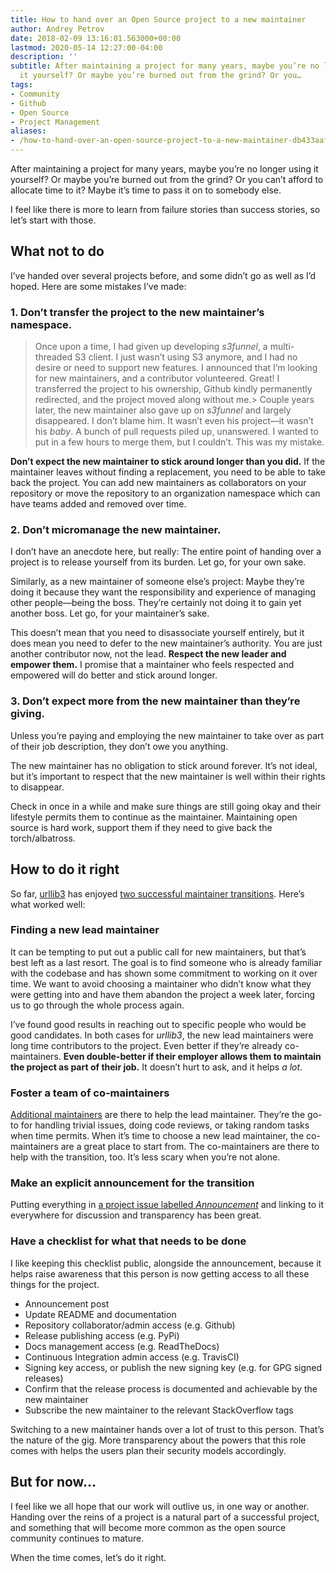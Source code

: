 ```yaml
---
title: How to hand over an Open Source project to a new maintainer
author: Andrey Petrov
date: 2018-02-09 13:16:01.563000+00:00
lastmod: 2020-05-14 12:27:00-04:00
description: ''
subtitle: After maintaining a project for many years, maybe you’re no longer using
  it yourself? Or maybe you’re burned out from the grind? Or you…
tags:
- Community
- Github
- Open Source
- Project Management
aliases:
- /how-to-hand-over-an-open-source-project-to-a-new-maintainer-db433aaf57e8
---
```

After maintaining a project for many years, maybe you’re no longer using it yourself? Or maybe you’re burned out from the grind? Or you can’t afford to allocate time to it? Maybe it’s time to pass it on to somebody else.

I feel like there is more to learn from failure stories than success stories, so let’s start with those.

## What not to do

I’ve handed over several projects before, and some didn’t go as well as I’d hoped. Here are some mistakes I’ve made:

### 1. Don’t transfer the project to the new maintainer’s namespace.
> Once upon a time, I had given up developing _s3funnel_, a multi-threaded S3 client. I just wasn’t using S3 anymore, and I had no desire or need to support new features. I announced that I’m looking for new maintainers, and a contributor volunteered. Great! I transferred the project to his ownership, Github kindly permanently redirected, and the project moved along without me.> Couple years later, the new maintainer also gave up on _s3funnel_ and largely disappeared. I don’t blame him. It wasn’t even his project—it wasn’t his _baby_. A bunch of pull requests piled up, unanswered. I wanted to put in a few hours to merge them, but I couldn’t. This was my mistake.

**Don’t expect the new maintainer to stick around longer than you did.** If the maintainer leaves without finding a replacement, you need to be able to take back the project. You can add new maintainers as collaborators on your repository or move the repository to an organization namespace which can have teams added and removed over time.

### 2. Don’t micromanage the new maintainer.

I don’t have an anecdote here, but really: The entire point of handing over a project is to release yourself from its burden. Let go, for your own sake.

Similarly, as a new maintainer of someone else’s project: Maybe they’re doing it because they want the responsibility and experience of managing other people—being the boss. They’re certainly not doing it to gain yet another boss. Let go, for your maintainer’s sake.

This doesn’t mean that you need to disassociate yourself entirely, but it does mean you need to defer to the new maintainer’s authority. You are just another contributor now, not the lead. **Respect the new leader and empower them.** I promise that a maintainer who feels respected and empowered will do better and stick around longer.

### 3. Don’t expect more from the new maintainer than they’re giving.

Unless you’re paying and employing the new maintainer to take over as part of their job description, they don’t owe you anything.

The new maintainer has no obligation to stick around forever. It’s not ideal, but it’s important to respect that the new maintainer is well within their rights to disappear.

Check in once in a while and make sure things are still going okay and their lifestyle permits them to continue as the maintainer. Maintaining open source is hard work, support them if they need to give back the torch/albatross.

## How to do it right

So far, [urllib3](https://github.com/shazow/urllib3) has enjoyed [two successful maintainer transitions](https://github.com/shazow/urllib3/issues?q=label%3AAnnouncement). Here’s what worked well:

### Finding a new lead maintainer

It can be tempting to put out a public call for new maintainers, but that’s best left as a last resort. The goal is to find someone who is already familiar with the codebase and has shown some commitment to working on it over time. We want to avoid choosing a maintainer who didn’t know what they were getting into and have them abandon the project a week later, forcing us to go through the whole process again.

I’ve found good results in reaching out to specific people who would be good candidates. In both cases for _urllib3_, the new lead maintainers were long time contributors to the project. Even better if they’re already co-maintainers. **Even double-better if their employer allows them to maintain the project as part of their job.** It doesn’t hurt to ask, and it helps _a lot_.

### Foster a team of co-maintainers

[Additional maintainers](https://github.com/shazow/urllib3#maintainers) are there to help the lead maintainer. They’re the go-to for handling trivial issues, doing code reviews, or taking random tasks when time permits. When it’s time to choose a new lead maintainer, the co-maintainers are a great place to start from. The co-maintainers are there to help with the transition, too. It’s less scary when you’re not alone.

### Make an explicit announcement for the transition

> [](https://twitter.com/shazow/status/939957174155046913)


Putting everything in [a project issue labelled _Announcement_](https://github.com/shazow/urllib3/issues?q=label%3AAnnouncement) and linking to it everywhere for discussion and transparency has been great.

### Have a checklist for what that needs to be done

I like keeping this checklist public, alongside the announcement, because it helps raise awareness that this person is now getting access to all these things for the project.

*   Announcement post
*   Update README and documentation
*   Repository collaborator/admin access (e.g. Github)
*   Release publishing access (e.g. PyPi)
*   Docs management access (e.g. ReadTheDocs)
*   Continuous Integration admin access (e.g. TravisCI)
*   Signing key access, or publish the new signing key (e.g. for GPG signed releases)
*   Confirm that the release process is documented and achievable by the new maintainer
*   Subscribe the new maintainer to the relevant StackOverflow tags

Switching to a new maintainer hands over a lot of trust to this person. That’s the nature of the gig. More transparency about the powers that this role comes with helps the users plan their security models accordingly.

## But for now…

I feel like we all hope that our work will outlive us, in one way or another. Handing over the reins of a project is a natural part of a successful project, and something that will become more common as the open source community continues to mature.

When the time comes, let’s do it right.
